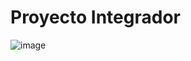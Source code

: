 # Proyecto Integrador

![image](https://github.com/themanfred/proyecto_integrador_memorama/assets/42932766/9ad9f0a0-611e-4a52-8aba-2733030b6b1a)
